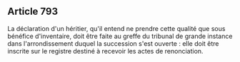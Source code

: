 Article 793
----
La déclaration d'un héritier, qu'il entend ne prendre cette qualité que sous
bénéfice d'inventaire, doit être faite au greffe du tribunal de grande instance
dans l'arrondissement duquel la succession s'est ouverte : elle doit être
inscrite sur le registre destiné à recevoir les actes de renonciation.

